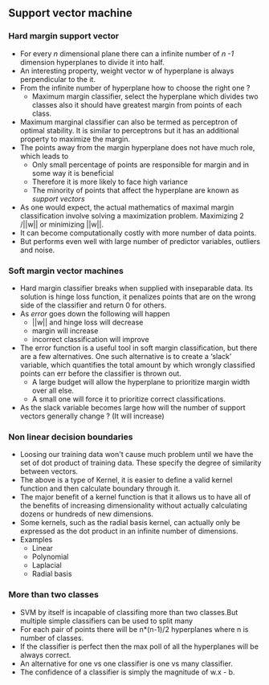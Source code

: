 ## Support vector machine

### Hard margin support vector 
- For every *n* dimensional plane there can a infinite number of *n -1* dimension hyperplanes to divide it into half.
- An interesting property, weight vector w of hyperplane is always perpendicular to the it. 
- From the infinite number of hyperplane how to choose the right one ? 
  - Maximum margin classifier, select the hyperplane which divides two classes also it should have greatest margin 
  from points of each class.
- Maximum marginal classifier can also be termed as perceptron of optimal stability. It is similar to perceptrons but it has an 
additional property to maximize the margin.
- The points away from the margin hyperplane does not have much role, which leads to
  - Only small percentage of points are responsible for margin and in some way it is beneficial 
  - Therefore it is more likely to face high variance
  - The minority of points that affect the hyperplane are known as *support vectors*
- As one would expect, the actual mathematics of maximal margin classification involve solving a maximization problem. 
Maximizing 2 /||w|| or minimizing ||w||.
- It can become computationally costly with more number of data points.
- But performs even well with large number of predictor variables, outliers and noise.

### Soft margin vector machines
- Hard margin classifier breaks when supplied with inseparable data. Its solution is hinge loss function, it penalizes points that are on the wrong side of the classifier and return 0 for others.
- As *error* goes down the following will happen
  - ||w|| and hinge loss will decrease
  - margin will increase
  - incorrect classification will improve
- The error function is a useful tool in soft margin classification, but there are a few alternatives. One such alternative is to create a ‘slack’ variable, which quantifies the total amount by which wrongly classified points can err before the classifier is thrown out.
  - A large budget will allow the hyperplane to prioritize margin width over all else. 
  - A small one will force it to prioritize correct classifications.
- As the slack variable becomes large how will the number of support vectors generally change ? (It will increase)

### Non linear decision boundaries
- Loosing our training data won't cause much problem until we have the set of dot product of training data. These specify the degree of similarity between vectors.
- The above is a type of Kernel, it is easier to define a valid kernel function and then calculate boundary through it.
- The major benefit of a kernel function is that it allows us to have all of the benefits of increasing dimensionality without actually calculating dozens or hundreds of new dimensions.
- Some kernels, such as the radial basis kernel, can actually only be expressed as the dot product in an infinite number of dimensions.
- Examples 
  - Linear
  - Polynomial
  - Laplacial
  - Radial basis
  
### More than two classes
- SVM by itself is incapable of classifing more than two classes.But multiple simple classifiers can be used to split many
- For each pair of points there will be n*(n-1)/2 hyperplanes where n is number of classes.
- If the classifier is perfect then the max poll of all the hyperplanes will be always correct.
- An alternative for one vs one classifier is one vs many classifier.
- The confidence of a classifier is simply the magnitude of w.x - b.
